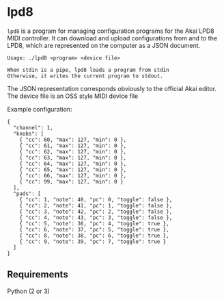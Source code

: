 # lpd8

`lpd8` is a program for managing configuration programs for the Akai LPD8 MIDI
controller. It can download and upload configurations from and to the LPD8,
which are represented on the computer as a JSON document.

    Usage: ./lpd8 <program> <device file>
    
    When stdin is a pipe, lpd8 loads a program from stdin
    Otherwise, it writes the current program to stdout.

The JSON representation corresponds obviously to the official Akai editor. The
device file is an OSS style MIDI device file

Example configuration:

    {
      "channel": 1, 
      "knobs": [
        { "cc": 60, "max": 127, "min": 0 }, 
        { "cc": 61, "max": 127, "min": 0 }, 
        { "cc": 62, "max": 127, "min": 0 }, 
        { "cc": 63, "max": 127, "min": 0 }, 
        { "cc": 64, "max": 127, "min": 0 }, 
        { "cc": 65, "max": 127, "min": 0 }, 
        { "cc": 66, "max": 127, "min": 0 }, 
        { "cc": 99, "max": 127, "min": 0 }
      ], 
      "pads": [
        { "cc": 1, "note": 40, "pc": 0, "toggle": false }, 
        { "cc": 2, "note": 41, "pc": 1, "toggle": false }, 
        { "cc": 3, "note": 42, "pc": 2, "toggle": false }, 
        { "cc": 4, "note": 43, "pc": 3, "toggle": false }, 
        { "cc": 5, "note": 36, "pc": 4, "toggle": true }, 
        { "cc": 6, "note": 37, "pc": 5, "toggle": true }, 
        { "cc": 8, "note": 38, "pc": 6, "toggle": true }, 
        { "cc": 9, "note": 39, "pc": 7, "toggle": true }
      ]
    }

## Requirements

Python (2 or 3)
